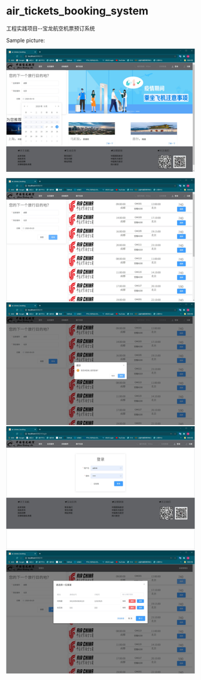# air_tickets_booking_system
工程实践项目--宝龙航空机票预订系统

Sample picture:

![](https://github.com/Alienswj/PicRepo/blob/master/ProjectPic/air_tickets_booking_system20200924002205.png?raw=true)

<img src="https://github.com/Alienswj/PicRepo/blob/master/ProjectPic/air_tickets_booking_systemSnipaste_2020-09-16_11-40-48.jpg?raw=true">

<img src="https://github.com/Alienswj/PicRepo/blob/master/ProjectPic/air_tickets_booking_systemSnipaste_2020-09-16_11-41-01.jpg?raw=true">

<img src="https://github.com/Alienswj/PicRepo/blob/master/ProjectPic/air_tickets_booking_systemSnipaste_2020-09-16_11-42-32.jpg?raw=true">

<img src="https://github.com/Alienswj/PicRepo/blob/master/ProjectPic/air_tickets_booking_systemSnipaste_2020-09-16_11-43-26.jpg?raw=true">

